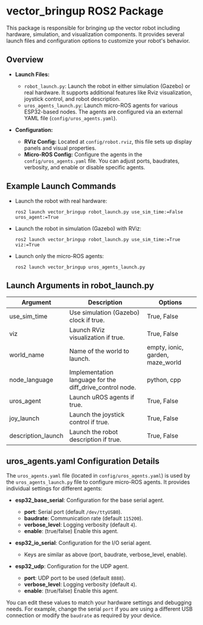 # vector_bringup ROS2 Package

This package is responsible for bringing up the vector robot including hardware, simulation, and visualization components. It provides several launch files and configuration options to customize your robot's behavior.

## Overview

- **Launch Files:**
  - `robot_launch.py`: Launch the robot in either simulation (Gazebo) or real hardware. It supports additional features like Rviz visualization, joystick control, and robot description.
  - `uros_agents_launch.py`: Launch micro-ROS agents for various ESP32-based nodes. The agents are configured via an external YAML file (`config/uros_agents.yaml`).

- **Configuration:**
  - **RViz Config:** Located at `config/robot.rviz`, this file sets up display panels and visual properties.
  - **Micro-ROS Config:** Configure the agents in the `config/uros_agents.yaml` file. You can adjust ports, baudrates, verbosity, and enable or disable specific agents.

## Example Launch Commands

- Launch the robot with real hardware:
  ```
  ros2 launch vector_bringup robot_launch.py use_sim_time:=False uros_agent:=True
  ```

- Launch the robot in simulation (Gazebo) with RViz:
  ```
  ros2 launch vector_bringup robot_launch.py use_sim_time:=True viz:=True
  ```

- Launch only the micro-ROS agents:
  ```
  ros2 launch vector_bringup uros_agents_launch.py
  ```

## Launch Arguments in robot_launch.py

| Argument           | Description                                                     | Options                                   |
| ------------------ | --------------------------------------------------------------- | ----------------------------------------- |
| use_sim_time       | Use simulation (Gazebo) clock if true.                          | True, False                               |
| viz                | Launch RViz visualization if true.                              | True, False                               |
| world_name         | Name of the world to launch.                                    | empty, ionic, garden, maze_world          |
| node_language      | Implementation language for the diff_drive_control node.        | python, cpp                               |
| uros_agent         | Launch uROS agents if true.                                     | True, False                               |
| joy_launch         | Launch the joystick control if true.                            | True, False                               |
| description_launch | Launch the robot description if true.                           | True, False                               |

## uros_agents.yaml Configuration Details

The `uros_agents.yaml` file (located in `config/uros_agents.yaml`) is used by the `uros_agents_launch.py` file to configure micro-ROS agents. It provides individual settings for different agents:

- **esp32_base_serial**: Configuration for the base serial agent.
  - **port**: Serial port (default `/dev/ttyUSB0`).
  - **baudrate**: Communication rate (default `115200`).
  - **verbose_level**: Logging verbosity (default `4`).
  - **enable**: (true/false) Enable this agent.
  
- **esp32_io_serial**: Configuration for the I/O serial agent.
  - Keys are similar as above (port, baudrate, verbose_level, enable).
  
- **esp32_udp**: Configuration for the UDP agent.
  - **port**: UDP port to be used (default `8888`).
  - **verbose_level**: Logging verbosity (default `4`).
  - **enable**: (true/false) Enable this agent.

You can edit these values to match your hardware settings and debugging needs. For example, change the serial `port` if you are using a different USB connection or modify the `baudrate` as required by your device.
